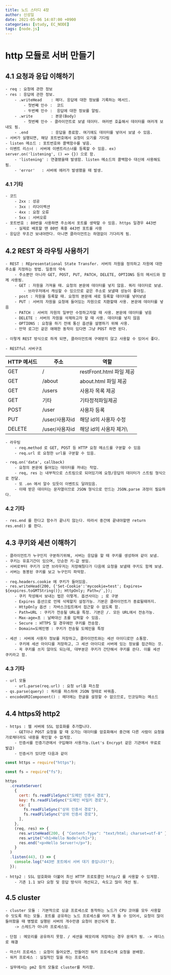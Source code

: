 ```yaml
---
title: 노드 스터디 4장
author: 신성일
date: 2021-05-06 14:07:00 +0900
categories: [study, EC_NODE]
tags: [node.js]
---
```


# http 모듈로 서버 만들기

## 4.1 요청과 응답 이해하기

    - req : 요청에 관한 정보
    - res : 응답에 관한 정보.
        - .writeHead    : 헤더. 응답에 대한 정보를 기록하는 메서드.
            - 첫번째 인수 :  코드
            - 두번째 인수 :  응답에 대한 정보를 알림.
        - .write        : 본문(Body)
            - 첫번째 인수 - 클라이언트로 보낼 데이터. 여러번 호출해서 데이터를 여러개 보내도 됨.
        - .end          : 응답을 종료함. 여기에도 데이터를 넣어서 보낼 수 있음.
    - 서버가 실행되면, 해당 포트번호에서 요청이 오기를 기다림
    - listen 메소드 : 포트번호와 콜백함수를 넣음.
    - 이벤트 리스너 : 서버에 이벤트리스너를 등록할 수 있음. ex) server.on('listening', () => {}) 으로 함.
        - 'listening' : 연결됐을때 발생함. listen 메소드의 콜백함수 대신에 사용해도 됨.
        - 'error'   : 서버에 에러가 발생했을 때 발생.

### 4.1 기타

    - 코드
        - 2xx : 성공
        - 3xx : 리다이렉션
        - 4xx : 요청 오류
        - 5xx : 서버오류
    - 포트번호 : 80번을 사용하면 주소에서 포트를 생략할 수 있음. https 일경우 443번
        - 실제로 배포할 땐 80번 혹흥 443번 포트를 사용
    - 응답은 무조건 보내야한다. 아니면 클라이언트는 하염없이 기다리게 됨.

## 4.2 REST 와 라우팅 사용하기

    - REST : REpresentational State Transfer. 서버의 자원을 정의하고 자원에 대한 주소를 지정하는 방법. 일종의 약속
        - 주소뿐만 아니라 GET, POST, PUT, PATCH, DELETE, OPTIONS 등의 메서드와 함께 사용됨.
        - GET : 자원을 가져올 때. 요청의 본문에 데이터를 넣지 않음. 쿼리 데이터로 보냄.
            - 브라우저에서 캐싱할 수 있으므로 같은 주소로 보낼때 성능이 좋아짐.
        - post : 자원을 등록할 때. 요청의 본문에 새로 등록할 데이터를 넣어보냄
        - PUT : 서버의 자원을 요청에 들어있는 자원으로 치환할때 사용. 본문에 데이터를 넣음
        - PATCH : 서버의 자원의 일부만 수정하고자할 때 사용. 본문에 데이터를 넣음
        - DELETE : 서버의 자원을 삭제하고자 할 때 사용. 데이터를 넣지 않음
        - OPTIONS : 요청을 하기 전에 통신 옵션을 설명하기 위해 사용.
        - 만약 로그인 같은 애매한 동작이 있다면 그냥 POST 하면 된다.

    - 이렇게 REST 방식으로 하게 되면, 클라이언트에 구애받지 않고 사용할 수 있어서 좋다.

    - RESTful 서버구조

| HTTP 메서드 | 주소           | 역할                     |
| ----------- | -------------- | ------------------------ |
| GET         | /              | restFront.html 파일 제공 |
| GET         | /about         | about.html 파일 제공     |
| GET         | /users         | 사용자 목록 제공         |
| GET         | 기타           | 기타정적파일제공         |
| POST        | /user          | 사용자 등록              |
| PUT         | /user/사용자id | 해당 id의 사용자 수정    |
| DELETE      | /user/사용자id | 해당 id의 사용자 제거\   |

    - 라우팅
        - req.method 로 GET, POST 등 HTTP 요청 메소드를 구분할 수 있음
        - req.url 로 요청한 url을 구분할 수 있음.

    - req.on('data', callback)
        - 요청의 본문에 들어있는 데이터를 꺼내는 작업.
        - req, res 는 내부적으로 스트림으로 되어있기에 요청/응답의 데이터가 스트림 형식으로 전달.
        - 또 .on 에서 알수 있듯이 이벤트도 달려있음.
        - 이때 받은 데이터는 문자열이므로 JSON 형식으로 만드는 JSON.parse 과정이 필요하다.

### 4.2 기타

    - res.end 를 한다고 함수가 끝나지 않는다. 따라서 중간에 끝내야할땐 return res.end() 를 한다.

## 4.3 쿠키와 세션 이해하기

    - 클라이언트가 누구인지 구분하기위해, 서버는 응답을 할 때 쿠키를 생성하여 같이 보냄.
    - 쿠키는 유효기간이 있으며, 단순한 키-값 쌍임.
    - 서버로부터 쿠키가 오면 브라우저는 저장해뒀다가 다음에 요청을 보낼때 쿠키도 함께 보냄.
    - 서버는 동봉된 쿠키를 보고 누구인지 파악함.

    - req.headers.cookie 에 쿠키가 들어있음.
    - res.writeHead(200, {'Set-Cookie':'mycookie=test'; Expires= ${expires.toGMTString()}; HttpOnly; Path=/`,});
        - 쿠키 작성해서 보내는 법은 이렇게. 옵션사이는 ; 로 구분
        - Expires 옵션으로 언제 삭제할지 설정가능. 기본은 클라이언트가 종료될때까지.
        - HttpOnly 옵션 : 자바스크립트에서 접근할 수 없도록 함.
        - Path=URL : 쿠키가 전송될 URL을 특정. 기본은 /. 모든 URL에서 전송가능.
        - Max-age=초 : 날짜대신 초를 입력할 수 있음.
        - Secure : HTTPS 일 경우에만 쿠키를 전송함.
        - Domain=도메인명 : 쿠키가 전송될 도메인을 특정

    - 세션 : 서버에 사용자 정보를 저장하고, 클라이언트와는 세션 아이디로만 소통함.
        - 쿠키에 세션 아이디를 저장하고, 그 세션 아이디로 서버에 있는 정보를 접근하는 것.
        - 꼭 쿠키를 쓰지 않아도 되는데, 대부분은 쿠키가 간단해서 쿠키를 쓴다. 이를 세션 쿠키라고 함.

### 4.3 기타

    - url 모듈
        - url.parse(req.url) : 요청 url을 파스함
    - qs.parse(query) : 쿼리를 파스하여 JSON 형태로 바꿔줌.
    - encodeURIComponent() : 헤더에는 한글을 설정할 수 없으므로, 인코딩하는 메소드

## 4.4 https와 http2

    - https : 웹 서버에 SSL 암호화를 추가합니다.
        - GET이나 POST 요청을 할 때 오가는 데이터를 암호화해서 중간에 다른 사람이 요청을 가로채더라도 내용을 확인할 수 없게함.
        - 인증서를 인증기관에서 구입해야 사용가능.(Let's Encrypt 같은 기관에서 무료로 발급)
        - 인증서가 있다면 다음과 같이

```js
const https = require("https");

const fs = require("fs");

https
  .createServer(
    {
      cert: fs.readFileSync("도메인 인증서 경로"),
      key: fs.readFileSync("도메인 비밀키 경로"),
      ca: [
        fs.readFileSync("상위 인증서 경로"),
        fs.readFileSync("상위 인증서 경로"),
      ],
    },
    (req, res) => {
      res.writeHead(200, { "Content-Type": "text/html; charset=utf-8" });
      res.write("<h1>Hello Node!</h1>");
      res.end("<p>Hello Server!</p>");
    }
  )
  .listen(443, () => {
    console.log("443번 포트에서 서버 대기 중입니다!");
  });
```

    - http2 : SSL 암호화와 더불어 최신 HTTP 프로토콜인 http/2 를 사용할 수 있게함.
        - 기존 1.1 보다 요청 및 응답 방식이 개선되고, 속도고 많이 개선 됨.

## 4.5 cluster

    - cluster 모듈 : 기본적으로 싱글 프로세스로 동작하는 노드가 CPU 코어를 모두 사용할 수 잇도록 하는 모듈. 포트를 공유하는 노드 프로세스를 여러 개 둘 수 있어서, 요청이 많이 들어왔을 때 병렬로 실행된 서버의 개수만큼 요청이 분산되게 함.
        -> 스레드가 아니라 프로세스임.

    - 단점 : 메모리를 공유하지 못함. / 세션을 메모리에 저장하는 경우 문제가 됨. -> 레디스로 해결

    - 마스터 프로세스 : 요청이 들어오면, 만들어진 워커 프로세스에 요청을 분배함.
    - 워커 프로세스 : 실질적인 일을 하는 프로세스

    - 실무에서는 pm2 등의 모듈로 cluster를 처리함.
